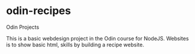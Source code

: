 # odin-recipes
Odin Projects

This is a basic webdesign project in the Odin course for NodeJS. Websites is to show basic html, skills by building a recipe website. 
